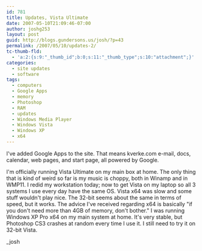 ```yaml
---
id: 781
title: Updates, Vista Ultimate
date: 2007-05-10T21:09:46-07:00
author: joshg253
layout: post
guid: http://blogs.gundersons.us/josh/?p=43
permalink: /2007/05/10/updates-2/
tc-thumb-fld:
  - 'a:2:{s:9:"_thumb_id";b:0;s:11:"_thumb_type";s:10:"attachment";}'
categories:
  - site updates
  - software
tags:
  - computers
  - Google Apps
  - memory
  - Photoshop
  - RAM
  - updates
  - Windows Media Player
  - Windows Vista
  - Windows XP
  - x64
---
```

I've added Google Apps to the site. That means kverke.com e-mail, docs, calendar, web pages, and start page, all powered by Google.

I'm officially running Vista Ultimate on my main box at home. The only thing that is kind of weird so far is my music is choppy, both in Winamp and in WMP11. I redid my workstation today; now to get Vista on my laptop so all 3 systems I use every day have the same OS. Vista x64 was slow and some stuff wouldn't play nice. The 32-bit seems about the same in terms of speed, but it works. The advice I've received regarding x64 is basically "if you don't need more than 4GB of memory, don't bother." I was running Windows XP Pro x64 on my main system at home. It's very stable, but Photoshop CS3 crashes at random every time I use it. I still need to try it on 32-bit Vista.

_josh